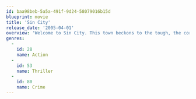 ```yaml
---
id: baa98beb-5a5a-491f-9d24-58079016b15d
blueprint: movie
title: 'Sin City'
release_date: '2005-04-01'
overview: 'Welcome to Sin City. This town beckons to the tough, the corrupt, the brokenhearted. Some call it dark… Hard-boiled. Then there are those who call it home — Crooked cops, sexy dames, desperate vigilantes. Some are seeking revenge, others lust after redemption, and then there are those hoping for a little of both. A universe of unlikely and reluctant heroes still trying to do the right thing in a city that refuses to care.'
genres:
  -
    id: 28
    name: Action
  -
    id: 53
    name: Thriller
  -
    id: 80
    name: Crime
---
```

